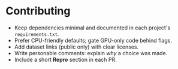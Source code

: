 # Contributing

- Keep dependencies minimal and documented in each project's `requirements.txt`.
- Prefer CPU-friendly defaults; gate GPU-only code behind flags.
- Add dataset links (public only) with clear licenses.
- Write personable comments: explain _why_ a choice was made.
- Include a short **Repro** section in each PR.
